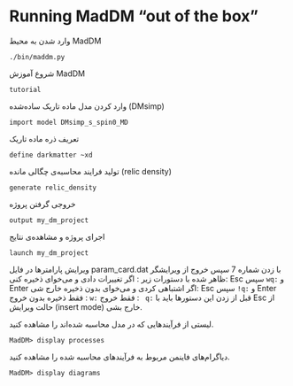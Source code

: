 # Running MadDM “out of the box”

وارد شدن به محیط MadDM
```
./bin/maddm.py
```
شروع آموزش MadDM
```
tutorial
```
وارد کردن مدل ماده تاریک ساده‌شده (DMsimp)
```
import model DMsimp_s_spin0_MD
```
 تعریف ذره ماده تاریک
 ```
define darkmatter ~xd
```
تولید فرایند محاسبه‌ی چگالی مانده (relic density)
```
generate relic_density
```
خروجی گرفتن پروژه
```
output my_dm_project
```
اجرای پروژه و مشاهده‌ی نتایج
```
launch my_dm_project
```

ویرایش پارامترها در فایل param_card.dat با زدن شماره 7 سپس خروج از ویرایشگر ظاهر شده با دستورات زیر :
 اگر تغییرات دادی و می‌خوای ذخیره کنی: Esc سپس ‍‍```wq:``` و Enter
  اگر اشتباهی کردی و می‌خوای بدون ذخیره خارج شی:  Esc سپس ‍‍```!q:``` و Enter
  فقط ذخیره بدون خروج : ‍‍```w:```
  فقط خروج : ‍‍‍``` q:```
  قبل از زدن این دستورها باید با Esc از حالت ویرایش (insert mode) خارج بشی.

   لیستی از فرآیندهایی که در مدل محاسبه شده‌اند را مشاهده کنید.
 ```
MadDM> display processes
```
 دیاگرام‌های فاینمن مربوط به فرآیندهای محاسبه شده را مشاهده کنید.
```
MadDM> display diagrams
```































 
